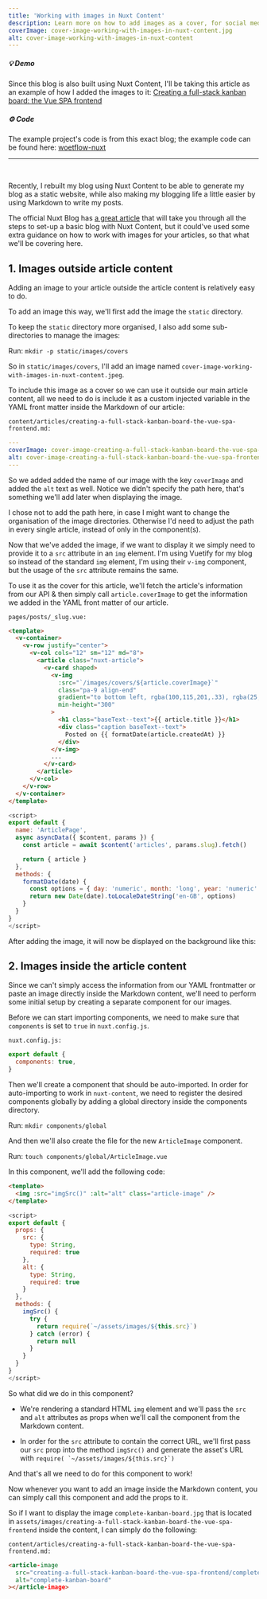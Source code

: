 ```yaml
---
title: 'Working with images in Nuxt Content'
description: Learn more on how to add images as a cover, for social media sharing or inside the content of your Nuxt Content articles.
coverImage: cover-image-working-with-images-in-nuxt-content.jpg
alt: cover-image-working-with-images-in-nuxt-content
---
```


##### 💡 Demo

Since this blog is also built using Nuxt Content, I'll be taking this article as an example of how I added the images to it: [Creating a full-stack kanban board: the Vue SPA frontend](/posts/creating-a-full-stack-kanban-board-the-vue-spa-frontend)

##### ⚙️ Code

The example project's code is from this exact blog; the example code can be found here: [woetflow-nuxt](https://github.com/WoetDev/woetflow-nuxt)

---

<br>

Recently, I rebuilt my blog using Nuxt Content to be able to generate my blog as a static website, while also making my blogging life a little easier by using Markdown to write my posts.

The official Nuxt Blog has [a great article](<[https://nuxtjs.org/blog/creating-blog-with-nuxt-content](https://nuxtjs.org/blog/creating-blog-with-nuxt-content)>) that will take you through all the steps to set-up a basic blog with Nuxt Content, but it could've used some extra guidance on how to work with images for your articles, so that what we'll be covering here.

## 1. Images outside article content

Adding an image to your article outside the article content is relatively easy to do.

To add an image this way, we'll first add the image the `static` directory.

To keep the `static` directory more organised, I also add some sub-directories to manage the images:

Run: `mkdir -p static/images/covers`

So in `static/images/covers`, I'll add an image named `cover-image-working-with-images-in-nuxt-content.jpeg`.

To include this image as a cover so we can use it outside our main article content, all we need to do is include it as a custom injected variable in the YAML front matter inside the Markdown of our article:

`content/articles/creating-a-full-stack-kanban-board-the-vue-spa-frontend.md:`

```yaml
---
coverImage: cover-image-creating-a-full-stack-kanban-board-the-vue-spa-frontend.jpeg
alt: cover-image-creating-a-full-stack-kanban-board-the-vue-spa-frontend
---

```

So we added added the name of our image with the key `coverImage` and added the `alt` text as well. Notice we didn't specify the path here, that's something we'll add later when displaying the image.

I chose not to add the path here, in case I might want to change the organisation of the image directories. Otherwise I'd need to adjust the path in every single article, instead of only in the component(s).

Now that we've added the image, if we want to display it we simply need to provide it to a `src` attribute in an `img` element. I'm using Vuetify for my blog so instead of the standard `img` element, I'm using their `v-img` component, but the usage of the `src` attribute remains the same.

To use it as the cover for this article, we'll fetch the article's information from our API & then simply call `article.coverImage` to get the information we added in the YAML front matter of our article.

`pages/posts/_slug.vue:`

```html
<template>
  <v-container>
    <v-row justify="center">
      <v-col cols="12" sm="12" md="8">
        <article class="nuxt-article">
          <v-card shaped>
            <v-img
              :src="`/images/covers/${article.coverImage}`"
              class="pa-9 align-end"
              gradient="to bottom left, rgba(100,115,201,.33), rgba(25,32,72,.8)"
              min-height="300"
            >
              <h1 class="baseText--text">{{ article.title }}</h1>
              <div class="caption baseText--text">
                Posted on {{ formatDate(article.createdAt) }}
              </div>
            </v-img>
            ...
          </v-card>
        </article>
      </v-col>
    </v-row>
  </v-container>
</template>
```

```javascript
<script>
export default {
  name: 'ArticlePage',
  async asyncData({ $content, params }) {
    const article = await $content('articles', params.slug).fetch()

    return { article }
  },
  methods: {
    formatDate(date) {
      const options = { day: 'numeric', month: 'long', year: 'numeric'  }
      return new Date(date).toLocaleDateString('en-GB', options)
    }
  }
}
</script>
```

After adding the image, it will now be displayed on the background like this:

<article-image src="working-with-images-in-nuxt-content/cover-image-example.jpg" alt="cover-image-example"></article-image>

## 2. Images inside the article content

Since we can't simply access the information from our YAML frontmatter or paste an image directly inside the Markdown content, we'll need to perform some initial setup by creating a separate component for our images.

Before we can start importing components, we need to make sure that `components` is set to `true` in `nuxt.config.js`.

`nuxt.config.js:`

```javascript
export default {
  components: true,
}
```

Then we'll create a component that should be auto-imported. In order for auto-importing to work in `nuxt-content`, we need to register the desired components globally by adding a global directory inside the components directory.

Run: `mkdir components/global`

And then we'll also create the file for the new `ArticleImage` component.

Run: `touch components/global/ArticleImage.vue`

In this component, we'll add the following code:

```html
<template>
  <img :src="imgSrc()" :alt="alt" class="article-image" />
</template>
```

```javascript
<script>
export default {
  props: {
    src: {
      type: String,
      required: true
    },
    alt: {
      type: String,
      required: true
    }
  },
  methods: {
    imgSrc() {
      try {
        return require(`~/assets/images/${this.src}`)
      } catch (error) {
        return null
      }
    }
  }
}
</script>
```

So what did we do in this component?

- We're rendering a standard HTML `img` element and we'll pass the `src` and `alt` attributes as props when we'll call the component from the Markdown content.

- In order for the `src` attribute to contain the correct URL, we'll first pass our `src` prop into the method `imgSrc()` and generate the asset's URL with `` require( `~/assets/images/${this.src}`) ``

And that's all we need to do for this component to work!

Now whenever you want to add an image inside the Markdown content, you can simply call this component and add the props to it.

So if I want to display the image `complete-kanban-board.jpg` that is located in `assets/images/creating-a-full-stack-kanban-board-the-vue-spa-frontend` inside the content, I can simply do the following:

`content/articles/creating-a-full-stack-kanban-board-the-vue-spa-frontend.md:`

```html
<article-image
  src="creating-a-full-stack-kanban-board-the-vue-spa-frontend/complete-kanban-board.jpg"
  alt="complete-kanban-board"
></article-image>
```
